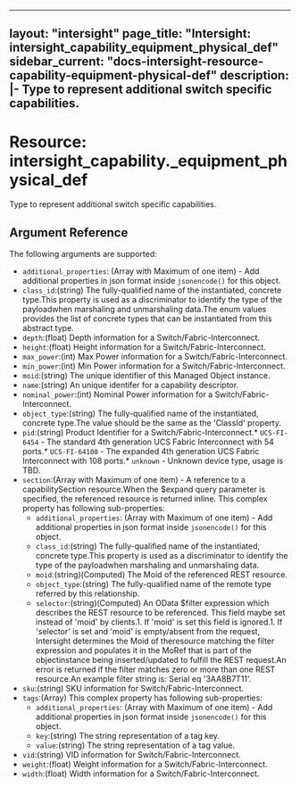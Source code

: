 
---
layout: "intersight"
page_title: "Intersight: intersight_capability_equipment_physical_def"
sidebar_current: "docs-intersight-resource-capability-equipment-physical-def"
description: |-
  Type to represent additional switch specific capabilities.
---

# Resource: intersight_capability._equipment_physical_def
Type to represent additional switch specific capabilities.
## Argument Reference
The following arguments are supported:
* `additional_properties`:
(Array with Maximum of one item) - Add additional properties in json format inside `jsonencode()` for this object.
* `class_id`:(string) The fully-qualified name of the instantiated, concrete type.This property is used as a discriminator to identify the type of the payloadwhen marshaling and unmarshaling data.The enum values provides the list of concrete types that can be instantiated from this abstract type. 
* `depth`:(float) Depth information for a Switch/Fabric-Interconnect. 
* `height`:(float) Height information for a Switch/Fabric-Interconnect. 
* `max_power`:(int) Max Power information for a Switch/Fabric-Interconnect. 
* `min_power`:(int) Min Power information for a Switch/Fabric-Interconnect. 
* `moid`:(string) The unique identifier of this Managed Object instance. 
* `name`:(string) An unique identifer for a capability descriptor. 
* `nominal_power`:(int) Nominal Power information for a Switch/Fabric-Interconnect. 
* `object_type`:(string) The fully-qualified name of the instantiated, concrete type.The value should be the same as the 'ClassId' property. 
* `pid`:(string) Product Identifier for a Switch/Fabric-Interconnect.* `UCS-FI-6454` - The standard 4th generation UCS Fabric Interconnect with 54 ports.* `UCS-FI-64108` - The expanded 4th generation UCS Fabric Interconnect with 108 ports.* `unknown` - Unknown device type, usage is TBD. 
* `section`:(Array with Maximum of one item) - A reference to a capabilitySection resource.When the $expand query parameter is specified, the referenced resource is returned inline. 
This complex property has following sub-properties:
  + `additional_properties`:
(Array with Maximum of one item) - Add additional properties in json format inside `jsonencode()` for this object.
  + `class_id`:(string) The fully-qualified name of the instantiated, concrete type.This property is used as a discriminator to identify the type of the payloadwhen marshaling and unmarshaling data. 
  + `moid`:(string)(Computed) The Moid of the referenced REST resource. 
  + `object_type`:(string) The fully-qualified name of the remote type referred by this relationship. 
  + `selector`:(string)(Computed) An OData $filter expression which describes the REST resource to be referenced. This field maybe set instead of 'moid' by clients.1. If 'moid' is set this field is ignored.1. If 'selector' is set and 'moid' is empty/absent from the request, Intersight determines the Moid of theresource matching the filter expression and populates it in the MoRef that is part of the objectinstance being inserted/updated to fulfill the REST request.An error is returned if the filter matches zero or more than one REST resource.An example filter string is: Serial eq '3AA8B7T11'. 
* `sku`:(string) SKU information for Switch/Fabric-Interconnect. 
* `tags`:(Array)
This complex property has following sub-properties:
  + `additional_properties`:
(Array with Maximum of one item) - Add additional properties in json format inside `jsonencode()` for this object.
  + `key`:(string) The string representation of a tag key. 
  + `value`:(string) The string representation of a tag value. 
* `vid`:(string) VID information for Switch/Fabric-Interconnect. 
* `weight`:(float) Weight information for a Switch/Fabric-Interconnect. 
* `width`:(float) Width information for a Switch/Fabric-Interconnect. 
